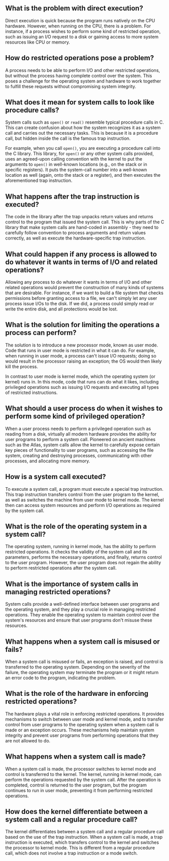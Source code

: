 ## What is the problem with direct execution?
Direct execution is quick because the program runs natively on the CPU hardware. However, when running on the CPU, there is a problem. For instance, if a process wishes to perform some kind of restricted operation, such as issuing an I/O request to a disk or gaining access to more system resources like CPU or memory. 

## How do restricted operations pose a problem?
A process needs to be able to perform I/O and other restricted operations, but without the process having complete control over the system. This poses a challenge for the operating system and hardware to work together to fulfill these requests without compromising system integrity.

## What does it mean for system calls to look like procedure calls?
System calls such as `open()` or `read()` resemble typical procedure calls in C. This can create confusion about how the system recognizes it as a system call and carries out the necessary tasks. This is because it is a procedure call, but hidden inside the call is the famous trap instruction.

For example, when you call `open()`, you are executing a procedure call into the C library. This library, for `open()` or any other system calls provided, uses an agreed-upon calling convention with the kernel to put the arguments to `open()` in well-known locations (e.g., on the stack or in specific registers). It puts the system-call number into a well-known location as well (again, onto the stack or a register), and then executes the aforementioned trap instruction.

## What happens after the trap instruction is executed?
The code in the library after the trap unpacks return values and returns control to the program that issued the system call. This is why parts of the C library that make system calls are hand-coded in assembly - they need to carefully follow convention to process arguments and return values correctly, as well as execute the hardware-specific trap instruction.

## What could happen if any process is allowed to do whatever it wants in terms of I/O and related operations?
Allowing any process to do whatever it wants in terms of I/O and other related operations would prevent the construction of many kinds of systems that are desirable. For instance, if we want to build a file system that checks permissions before granting access to a file, we can't simply let any user process issue I/Os to the disk. If we did, a process could simply read or write the entire disk, and all protections would be lost.

## What is the solution for limiting the operations a process can perform?
The solution is to introduce a new processor mode, known as user mode. Code that runs in user mode is restricted in what it can do. For example, when running in user mode, a process can't issue I/O requests; doing so would result in the processor raising an exception; the OS would then likely kill the process.

In contrast to user mode is kernel mode, which the operating system (or kernel) runs in. In this mode, code that runs can do what it likes, including privileged operations such as issuing I/O requests and executing all types of restricted instructions.

## What should a user process do when it wishes to perform some kind of privileged operation?
When a user process needs to perform a privileged operation such as reading from a disk, virtually all modern hardware provides the ability for user programs to perform a system call. Pioneered on ancient machines such as the Atlas, system calls allow the kernel to carefully expose certain key pieces of functionality to user programs, such as accessing the file system, creating and destroying processes, communicating with other processes, and allocating more memory.

## How is a system call executed?
To execute a system call, a program must execute a special trap instruction. This trap instruction transfers control from the user program to the kernel, as well as switches the machine from user mode to kernel mode. The kernel then can access system resources and perform I/O operations as required by the system call. 

## What is the role of the operating system in a system call?
The operating system, running in kernel mode, has the ability to perform restricted operations. It checks the validity of the system call and its parameters, performs the necessary operations, and finally, returns control to the user program. However, the user program does not regain the ability to perform restricted operations after the system call.

## What is the importance of system calls in managing restricted operations?
System calls provide a well-defined interface between user programs and the operating system, and they play a crucial role in managing restricted operations. They enable the operating system to maintain control over the system's resources and ensure that user programs don't misuse these resources. 

## What happens when a system call is misused or fails?
When a system call is misused or fails, an exception is raised, and control is transferred to the operating system. Depending on the severity of the failure, the operating system may terminate the program or it might return an error code to the program, indicating the problem. 

## What is the role of the hardware in enforcing restricted operations?
The hardware plays a vital role in enforcing restricted operations. It provides mechanisms to switch between user mode and kernel mode, and to transfer control from user programs to the operating system when a system call is made or an exception occurs. These mechanisms help maintain system integrity and prevent user programs from performing operations that they are not allowed to do.

## What happens when a system call is made?
When a system call is made, the processor switches to kernel mode and control is transferred to the kernel. The kernel, running in kernel mode, can perform the operations requested by the system call. After the operation is completed, control is returned to the user program, but the program continues to run in user mode, preventing it from performing restricted operations.

## How does the kernel differentiate between a system call and a regular procedure call?
The kernel differentiates between a system call and a regular procedure call based on the use of the trap instruction. When a system call is made, a trap instruction is executed, which transfers control to the kernel and switches the processor to kernel mode. This is different from a regular procedure call, which does not involve a trap instruction or a mode switch.
